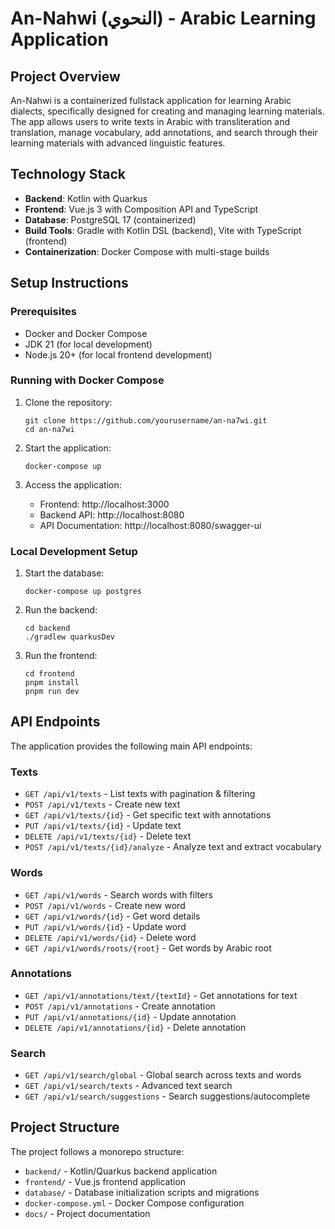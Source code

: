 # An-Nahwi (النحوي) - Arabic Learning Application

## Project Overview

An-Nahwi is a containerized fullstack application for learning Arabic dialects, specifically designed for creating and managing learning materials. The app allows users to write texts in Arabic with transliteration and translation, manage vocabulary, add annotations, and search through their learning materials with advanced linguistic features.

## Technology Stack

- **Backend**: Kotlin with Quarkus 
- **Frontend**: Vue.js 3 with Composition API and TypeScript
- **Database**: PostgreSQL 17 (containerized)
- **Build Tools**: Gradle with Kotlin DSL (backend), Vite with TypeScript (frontend)
- **Containerization**: Docker Compose with multi-stage builds

## Setup Instructions

### Prerequisites

- Docker and Docker Compose
- JDK 21 (for local development)
- Node.js 20+ (for local frontend development)

### Running with Docker Compose

1. Clone the repository:
   ```
   git clone https://github.com/yourusername/an-na7wi.git
   cd an-na7wi
   ```

2. Start the application:
   ```
   docker-compose up
   ```

3. Access the application:
   - Frontend: http://localhost:3000
   - Backend API: http://localhost:8080
   - API Documentation: http://localhost:8080/swagger-ui

### Local Development Setup

1. Start the database:
   ```
   docker-compose up postgres
   ```

2. Run the backend:
   ```
   cd backend
   ./gradlew quarkusDev
   ```

3. Run the frontend:
   ```
   cd frontend
   pnpm install
   pnpm run dev
   ```

## API Endpoints

The application provides the following main API endpoints:

### Texts
- `GET /api/v1/texts` - List texts with pagination & filtering
- `POST /api/v1/texts` - Create new text
- `GET /api/v1/texts/{id}` - Get specific text with annotations
- `PUT /api/v1/texts/{id}` - Update text
- `DELETE /api/v1/texts/{id}` - Delete text
- `POST /api/v1/texts/{id}/analyze` - Analyze text and extract vocabulary

### Words
- `GET /api/v1/words` - Search words with filters
- `POST /api/v1/words` - Create new word
- `GET /api/v1/words/{id}` - Get word details
- `PUT /api/v1/words/{id}` - Update word
- `DELETE /api/v1/words/{id}` - Delete word
- `GET /api/v1/words/roots/{root}` - Get words by Arabic root

### Annotations
- `GET /api/v1/annotations/text/{textId}` - Get annotations for text
- `POST /api/v1/annotations` - Create annotation
- `PUT /api/v1/annotations/{id}` - Update annotation
- `DELETE /api/v1/annotations/{id}` - Delete annotation

### Search
- `GET /api/v1/search/global` - Global search across texts and words
- `GET /api/v1/search/texts` - Advanced text search
- `GET /api/v1/search/suggestions` - Search suggestions/autocomplete

## Project Structure

The project follows a monorepo structure:

- `backend/` - Kotlin/Quarkus backend application
- `frontend/` - Vue.js frontend application
- `database/` - Database initialization scripts and migrations
- `docker-compose.yml` - Docker Compose configuration
- `docs/` - Project documentation
